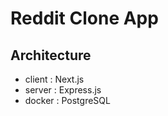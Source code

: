 # Reddit Clone App

## Architecture

- client : Next.js
- server : Express.js
- docker : PostgreSQL
